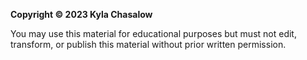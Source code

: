 **Copyright © 2023 Kyla Chasalow**

You may use this material for educational purposes but must not edit, transform, or publish this material without prior written permission. 